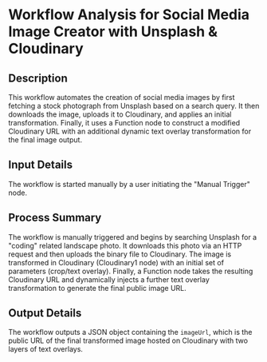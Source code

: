 # Workflow Analysis for Social Media Image Creator with Unsplash & Cloudinary

## Description
This workflow automates the creation of social media images by first fetching a stock photograph from Unsplash based on a search query. It then downloads the image, uploads it to Cloudinary, and applies an initial transformation. Finally, it uses a Function node to construct a modified Cloudinary URL with an additional dynamic text overlay transformation for the final image output.

## Input Details
The workflow is started manually by a user initiating the "Manual Trigger" node.

## Process Summary
The workflow is manually triggered and begins by searching Unsplash for a "coding" related landscape photo. It downloads this photo via an HTTP request and then uploads the binary file to Cloudinary. The image is transformed in Cloudinary (Cloudinary1 node) with an initial set of parameters (crop/text overlay). Finally, a Function node takes the resulting Cloudinary URL and dynamically injects a further text overlay transformation to generate the final public image URL.

## Output Details
The workflow outputs a JSON object containing the `imageUrl`, which is the public URL of the final transformed image hosted on Cloudinary with two layers of text overlays.

